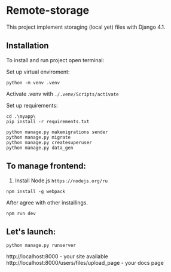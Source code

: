 # Remote-storage
This project implement storaging (local yet) files with Django 4.1.

## Installation
To install and run project open terminal:

Set up virtual enviroment:
```commandline
python -m venv .venv
```
Activate .venv with `./.venv/Scripts/activate`

Set up requirements:
```commandline
cd .\myapp\
pip install -r requirements.txt
```

```
python manage.py makemigrations sender
python manage.py migrate
python manage.py createsuperuser
python manage.py data_gen
```

## To manage frontend:
1. Install Node.js `https://nodejs.org/ru`
```
npm install -g webpack
```
After agree with other installings.

```
npm run dev
```

## Let's launch:
```commandline
python manage.py runserver
```
http://localhost:8000 - your site available
http://localhost:8000/users/files/upload_page - your docs page
